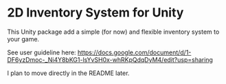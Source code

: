 # 2D Inventory System for Unity

This Unity package add a simple (for now) and flexible inventory system to your game.

See user guideline here: https://docs.google.com/document/d/1-DF6yzDmoc-_Ni4Y8bKG1-lsYvSH0x-whRKpQdqDyM4/edit?usp=sharing

I plan to move directly in the README later.
